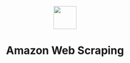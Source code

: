 <p align="center">
  <img src="https://user-images.githubusercontent.com/59677362/131146357-25eaf939-a1c5-4750-abb8-6ec3863b675f.png" width=60 />
</p>

# <p align="center"> Amazon Web Scraping </p>

